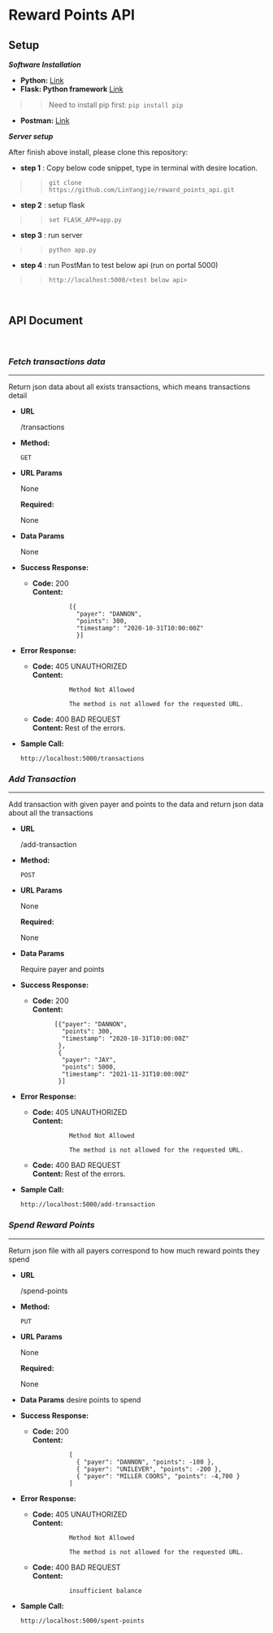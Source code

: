# Reward Points API

## **Setup**

***Software Installation***
  - **Python:** [Link](https://www.python.org/downloads/)
  - **Flask: Python framework** [Link](https://pypi.org/project/Flask/)<br />
  >> Need to install pip first: `pip install pip`
     
  - **Postman:** [Link](https://www.postman.com/downloads/)

***Server setup***
  
  After finish above install, please clone this repository:

  - **step 1** : Copy below code snippet, type in terminal with desire location.
  
  >> `git clone https://github.com/LinYangjie/reward_points_api.git`

  - **step 2** : setup flask
  
  >> `set FLASK_APP=app.py`
  
  - **step 3** : run server

  >> `python app.py` 

  - **step 4** : run PostMan to test below api (run on portal 5000)
  
  >> `http://localhost:5000/<test below api>`
   
</br> 

## **API Document**

</br>

### ***Fetch transactions data***
___

  Return json data about all exists transactions,
  which means transactions detail

* **URL**

  /transactions

* **Method:**

  `GET` 
  
*  **URL Params**

   None

   **Required:**
 
   None

* **Data Params**

  None

* **Success Response:**

  * **Code:** 200 <br />
    **Content:**  

                  [{
                    "payer": "DANNON",
                    "points": 300, 
                    "timestamp": "2020-10-31T10:00:00Z"
                    }]  
 
* **Error Response:**


  * **Code:** 405 UNAUTHORIZED <br />
    **Content:** 
                  
                  Method Not Allowed

                  The method is not allowed for the requested URL.
  
  * **Code:** 400 BAD REQUEST <br />
    **Content:**  Rest of the errors.



* **Sample Call:**

  `http://localhost:5000/transactions`


 ### ***Add Transaction***
___
  Add transaction with given payer and points to the data and
  return json data about all the transactions

* **URL**

  /add-transaction

* **Method:**

  `POST` 
  
*  **URL Params**

   None

   **Required:**
 
   None

* **Data Params**

  Require payer and points

* **Success Response:**

  * **Code:** 200 <br />
    **Content:**  
                
              [{"payer": "DANNON",
                "points": 300, 
                "timestamp": "2020-10-31T10:00:00Z"
               },
               {
                "payer": "JAY",
                "points": 5000, 
                "timestamp": "2021-11-31T10:00:00Z"
               }] 
      
 
* **Error Response:**


  * **Code:** 405 UNAUTHORIZED <br />
    **Content:** 
                  
                  Method Not Allowed

                  The method is not allowed for the requested URL.
  
  * **Code:** 400 BAD REQUEST <br />
    **Content:** Rest of the errors.


* **Sample Call:**

  `http://localhost:5000/add-transaction`


 ### ***Spend Reward Points***
___
  Return json file with all payers correspond to how much reward points they spend

* **URL**

  /spend-points

* **Method:**

  `PUT` 
  
*  **URL Params**

   None

   **Required:**
 
   None

* **Data Params**
  desire points to spend

* **Success Response:**

  * **Code:** 200 <br />
    **Content:**  
                  
                  [
                    { "payer": "DANNON", "points": -100 },
                    { "payer": "UNILEVER", "points": -200 },
                    { "payer": "MILLER COORS", "points": -4,700 }
                  ] 
 
* **Error Response:**


  * **Code:** 405 UNAUTHORIZED <br />
    **Content:** 
                  
                  Method Not Allowed

                  The method is not allowed for the requested URL.
  
  * **Code:** 400 BAD REQUEST <br />
    **Content:** 
                  
                  insufficient balance
                  



* **Sample Call:**

  `http://localhost:5000/spent-points`

